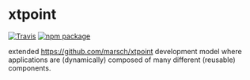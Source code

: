 # xtpoint

[![Travis][build-badge]][build]
[![npm package][npm-badge]][npm]

extended https://github.com/marsch/xtpoint
development model where applications are (dynamically) composed of many different (reusable) components.

[build-badge]: https://travis-ci.org/aretecode/xtpoint.svg?branch=master
[build]: https://travis-ci.org/aretecode/xpoint

[npm-badge]: https://img.shields.io/npm/v/xtpoint.png?style=flat-square
[npm]: [https://www.npmjs.com/package/xtpoint]
